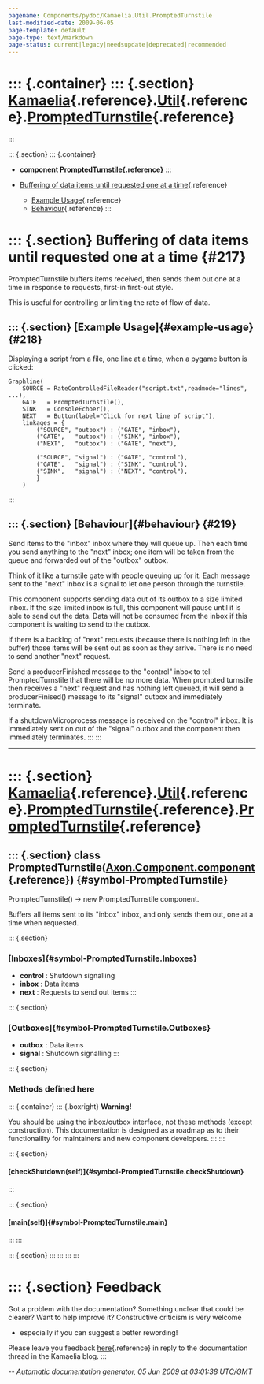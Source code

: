 ```yaml
---
pagename: Components/pydoc/Kamaelia.Util.PromptedTurnstile
last-modified-date: 2009-06-05
page-template: default
page-type: text/markdown
page-status: current|legacy|needsupdate|deprecated|recommended
---
```

::: {.container}
::: {.section}
[Kamaelia](/Components/pydoc/Kamaelia.html){.reference}.[Util](/Components/pydoc/Kamaelia.Util.html){.reference}.[PromptedTurnstile](/Components/pydoc/Kamaelia.Util.PromptedTurnstile.html){.reference}
========================================================================================================================================================================================================
:::

::: {.section}
::: {.container}
-   **component
    [PromptedTurnstile](/Components/pydoc/Kamaelia.Util.PromptedTurnstile.PromptedTurnstile.html){.reference}**
:::

-   [Buffering of data items until requested one at a
    time](#217){.reference}
    -   [Example Usage](#218){.reference}
    -   [Behaviour](#219){.reference}
:::

::: {.section}
Buffering of data items until requested one at a time {#217}
=====================================================

PromptedTurnstile buffers items received, then sends them out one at a
time in response to requests, first-in first-out style.

This is useful for controlling or limiting the rate of flow of data.

::: {.section}
[Example Usage]{#example-usage} {#218}
-------------------------------

Displaying a script from a file, one line at a time, when a pygame
button is clicked:

``` {.literal-block}
Graphline(
    SOURCE = RateControlledFileReader("script.txt",readmode="lines", ...),
    GATE   = PromptedTurnstile(),
    SINK   = ConsoleEchoer(),
    NEXT   = Button(label="Click for next line of script"),
    linkages = {
        ("SOURCE", "outbox") : ("GATE", "inbox"),
        ("GATE",   "outbox") : ("SINK", "inbox"),
        ("NEXT",   "outbox") : ("GATE", "next"),

        ("SOURCE", "signal") : ("GATE", "control"),
        ("GATE",   "signal") : ("SINK", "control"),
        ("SINK",   "signal") : ("NEXT", "control"),
        }
    )
```
:::

::: {.section}
[Behaviour]{#behaviour} {#219}
-----------------------

Send items to the \"inbox\" inbox where they will queue up. Then each
time you send anything to the \"next\" inbox; one item will be taken
from the queue and forwarded out of the \"outbox\" outbox.

Think of it like a turnstile gate with people queuing up for it. Each
message sent to the \"next\" inbox is a signal to let one person through
the turnstile.

This component supports sending data out of its outbox to a size limited
inbox. If the size limited inbox is full, this component will pause
until it is able to send out the data. Data will not be consumed from
the inbox if this component is waiting to send to the outbox.

If there is a backlog of \"next\" requests (because there is nothing
left in the buffer) those items will be sent out as soon as they arrive.
There is no need to send another \"next\" request.

Send a producerFinished message to the \"control\" inbox to tell
PromptedTurnstile that there will be no more data. When prompted
turnstile then receives a \"next\" request and has nothing left queued,
it will send a producerFinised() message to its \"signal\" outbox and
immediately terminate.

If a shutdownMicroprocess message is received on the \"control\" inbox.
It is immediately sent on out of the \"signal\" outbox and the component
then immediately terminates.
:::
:::

------------------------------------------------------------------------

::: {.section}
[Kamaelia](/Components/pydoc/Kamaelia.html){.reference}.[Util](/Components/pydoc/Kamaelia.Util.html){.reference}.[PromptedTurnstile](/Components/pydoc/Kamaelia.Util.PromptedTurnstile.html){.reference}.[PromptedTurnstile](/Components/pydoc/Kamaelia.Util.PromptedTurnstile.PromptedTurnstile.html){.reference}
==================================================================================================================================================================================================================================================================================================================

::: {.section}
class PromptedTurnstile([Axon.Component.component](/Docs/Axon/Axon.Component.component.html){.reference}) {#symbol-PromptedTurnstile}
---------------------------------------------------------------------------------------------------------

PromptedTurnstile() -\> new PromptedTurnstile component.

Buffers all items sent to its \"inbox\" inbox, and only sends them out,
one at a time when requested.

::: {.section}
### [Inboxes]{#symbol-PromptedTurnstile.Inboxes}

-   **control** : Shutdown signalling
-   **inbox** : Data items
-   **next** : Requests to send out items
:::

::: {.section}
### [Outboxes]{#symbol-PromptedTurnstile.Outboxes}

-   **outbox** : Data items
-   **signal** : Shutdown signalling
:::

::: {.section}
### Methods defined here

::: {.container}
::: {.boxright}
**Warning!**

You should be using the inbox/outbox interface, not these methods
(except construction). This documentation is designed as a roadmap as to
their functionalilty for maintainers and new component developers.
:::
:::

::: {.section}
#### [checkShutdown(self)]{#symbol-PromptedTurnstile.checkShutdown}
:::

::: {.section}
#### [main(self)]{#symbol-PromptedTurnstile.main}
:::
:::

::: {.section}
:::
:::
:::
:::

::: {.section}
Feedback
========

Got a problem with the documentation? Something unclear that could be
clearer? Want to help improve it? Constructive criticism is very welcome
- especially if you can suggest a better rewording!

Please leave you feedback
[here](../../../cgi-bin/blog/blog.cgi?rm=viewpost&nodeid=1142023701){.reference}
in reply to the documentation thread in the Kamaelia blog.
:::

*\-- Automatic documentation generator, 05 Jun 2009 at 03:01:38 UTC/GMT*

